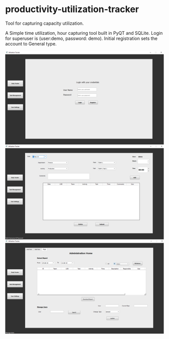 # productivity-utilization-tracker
Tool for capturing capacity utilization.

A Simple time utilization, hour capturing tool built in PyQT and SQLite. Login for superuser is (user:demo, password: demo). Initial registration sets the account to General type.

![](/img/1.PNG)
![](/img/2.PNG)
![](/img/3.PNG)
